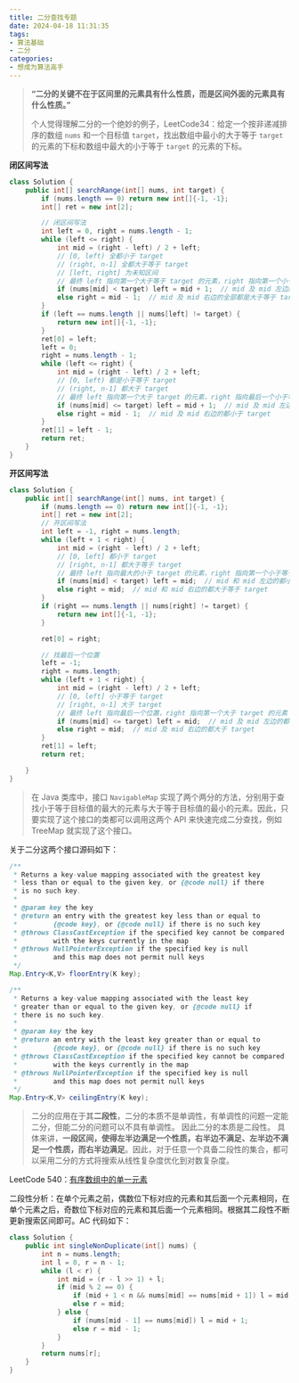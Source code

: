 ```yaml
---
title: 二分查找专题
date: 2024-04-18 11:31:35
tags:
- 算法基础
- 二分
categories:
- 想成为算法高手
---
```


> **“二分的关键不在于区间里的元素具有什么性质，而是区间外面的元素具有什么性质。”**
>
> 个人觉得理解二分的一个绝妙的例子，LeetCode34：给定一个按非递减排序的数组 `nums` 和一个目标值 `target`，找出数组中最小的大于等于 `target` 的元素的下标和数组中最大的小于等于 `target` 的元素的下标。

**闭区间写法**

```java
class Solution {
    public int[] searchRange(int[] nums, int target) {
        if (nums.length == 0) return new int[]{-1, -1};
        int[] ret = new int[2];

        // 闭区间写法       
        int left = 0, right = nums.length - 1; 
        while (left <= right) {
            int mid = (right - left) / 2 + left;
            // [0, left) 全都小于 target            
            // (right, n-1] 全都大于等于 target  
            // [left, right] 为未知区间   
            // 最终 left 指向第一个大于等于 target 的元素，right 指向第一个小于 target 的元素   
            if (nums[mid] < target) left = mid + 1;  // mid 及 mid 左边所有都是小于 target 的
            else right = mid - 1;  // mid 及 mid 右边的全部都是大于等于 target 的
        }
        if (left == nums.length || nums[left] != target) {
            return new int[]{-1, -1};
        }
        ret[0] = left;
        left = 0;
        right = nums.length - 1;
        while (left <= right) {
            int mid = (right - left) / 2 + left;
            // [0, left) 都是小于等于 target 
            // (right, n-1] 都大于 target
            // 最终 left 指向第一个大于 target 的元素，right 指向最后一个小于等于 target 的元素
            if (nums[mid] <= target) left = mid + 1;  // mid 及 mid 左边所有的都小于等于 target
            else right = mid - 1;  // mid 及 mid 右边的都小于 target
        }
        ret[1] = left - 1;
        return ret;
    }
}
```

**开区间写法**

```java
class Solution {
    public int[] searchRange(int[] nums, int target) {
        if (nums.length == 0) return new int[]{-1, -1};
        int[] ret = new int[2];
        // 开区间写法
        int left = -1, right = nums.length;
        while (left + 1 < right) {
            int mid = (right - left) / 2 + left;
            // [0, left] 都小于 target
            // [right, n-1] 都大于等于 target
            // 最终 left 指向最大的小于 target 的元素，right 指向第一个小于等于 target 的元素
            if (nums[mid] < target) left = mid;  // mid 和 mid 左边的都小于 target
            else right = mid;  // mid 和 mid 右边的都大于等于 target 
        }
        if (right == nums.length || nums[right] != target) {
            return new int[]{-1, -1};
        }

        ret[0] = right;

        // 找最后一个位置
        left = -1;
        right = nums.length;
        while (left + 1 < right) {
            int mid = (right - left) / 2 + left;
            // [0, left] 小于等于 target
            // [right, n-1] 大于 target 
            // 最终 left 指向最后一个位置，right 指向第一个大于 target 的元素
            if (nums[mid] <= target) left = mid;  // mid 及 mid 左边的都小于等于 target
            else right = mid;  // mid 及 mid 右边的都大于 target
        }
        ret[1] = left;
        return ret;

    }
}
```



> 在 Java 类库中，接口 `NavigableMap` 实现了两个两分的方法，分别用于查找小于等于目标值的最大的元素与大于等于目标值的最小的元素。因此，只要实现了这个接口的类都可以调用这两个 API 来快速完成二分查找，例如 TreeMap 就实现了这个接口。

关于二分这两个接口源码如下：

```java
/**
 * Returns a key-value mapping associated with the greatest key
 * less than or equal to the given key, or {@code null} if there
 * is no such key.
 *
 * @param key the key
 * @return an entry with the greatest key less than or equal to
 *         {@code key}, or {@code null} if there is no such key
 * @throws ClassCastException if the specified key cannot be compared
 *         with the keys currently in the map
 * @throws NullPointerException if the specified key is null
 *         and this map does not permit null keys
 */
Map.Entry<K,V> floorEntry(K key);

/**
 * Returns a key-value mapping associated with the least key
 * greater than or equal to the given key, or {@code null} if
 * there is no such key.
 *
 * @param key the key
 * @return an entry with the least key greater than or equal to
 *         {@code key}, or {@code null} if there is no such key
 * @throws ClassCastException if the specified key cannot be compared
 *         with the keys currently in the map
 * @throws NullPointerException if the specified key is null
 *         and this map does not permit null keys
 */
Map.Entry<K,V> ceilingEntry(K key);
```



> 二分的应用在于其**二段性**，二分的本质不是单调性，有单调性的问题一定能二分，但能二分的问题可以不具有单调性。 因此二分的本质是二段性。 具体来讲，**一段区间，使得左半边满足一个性质，右半边不满足、左半边不满足一个性质，而右半边满足**。因此，对于任意一个具备二段性的集合，都可以采用二分的方式将搜索从线性复杂度优化到对数复杂度。

LeetCode 540：[有序数组中的单一元素](https://leetcode.cn/problems/single-element-in-a-sorted-array/)

二段性分析：在单个元素之前，偶数位下标对应的元素和其后面一个元素相同，在单个元素之后，奇数位下标对应的元素和其后面一个元素相同。根据其二段性不断更新搜索区间即可。AC 代码如下：

```java
class Solution {
    public int singleNonDuplicate(int[] nums) {
        int n = nums.length;
        int l = 0, r = n - 1;
        while (l < r) {
            int mid = (r - l >> 1) + l;
            if (mid % 2 == 0) {
                if (mid + 1 < n && nums[mid] == nums[mid + 1]) l = mid + 2;
                else r = mid;
            } else {
                if (nums[mid - 1] == nums[mid]) l = mid + 1;
                else r = mid - 1;
            }
        }
        return nums[r];
    }
}
```


